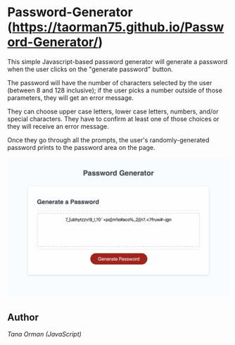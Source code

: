 # Password-Generator (https://taorman75.github.io/Password-Generator/)
This simple Javascript-based password generator will generate a password when the user clicks on the "generate password" button.

The password will have the number of characters selected by the user (between 8 and 128 inclusive); if the user picks a number outside of those parameters, they will get an error message. 

They can choose upper case letters, lower case letters, numbers, and/or special characters. They have to confirm at least one of those choices or they will receive an error message.

Once they go through all the prompts, the user's randomly-generated password prints to the password area on the page.

![password generator screen shot](https://github.com/taorman75/Password-Generator/blob/master/passwordgen.jpg)

## Author
*Tana Orman (JavaScript)*